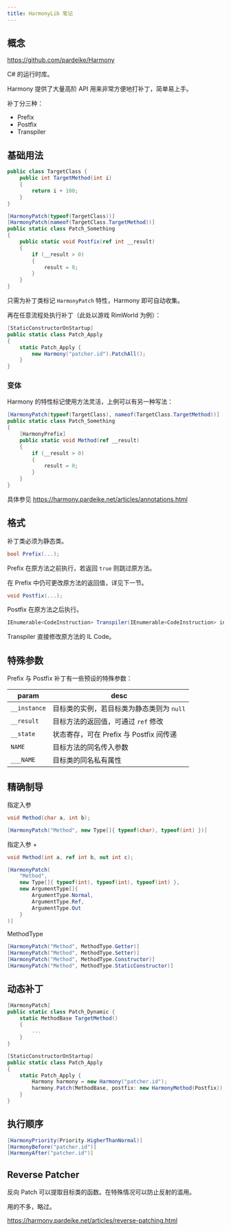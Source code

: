 ```yaml
---
title: HarmonyLib 笔记
---
```


## 概念

https://github.com/pardeike/Harmony

C# 的运行时库。

Harmony 提供了大量高阶 API 用来非常方便地打补丁，简单易上手。

补丁分三种：

- Prefix
- Postfix
- Transpiler

## 基础用法

```c#
public class TargetClass {
    public int TargetMethod(int i)
    {
        return i + 100;
    }
}

[HarmonyPatch(typeof(TargetClass))]
[HarmonyPatch(nameof(TargetClass.TargetMethod))]
public static class Patch_Something
{
    public static void Postfix(ref int __result)
    {
        if (__result > 0)
        {
            result = 0;
        }
    }
}
```

只需为补丁类标记 `HarmonyPatch` 特性，Harmony 即可自动收集。

再在任意流程处执行补丁（此处以游戏 RimWorld 为例）：

```c#
[StaticConstructorOnStartup]
public static class Patch_Apply
{
    static Patch_Apply {
        new Harmony("patcher.id").PatchAll();
    }
}
```

### 变体

Harmony 的特性标记使用方法灵活，上例可以有另一种写法：

```c#
[HarmonyPatch(typeof(TargetClass), nameof(TargetClass.TargetMethod))]
public static class Patch_Something
{
    [HarmonyPrefix]
    public static void Method(ref __result)
    {
        if (__result > 0)
        {
            result = 0;
        }
    }
}
```

具体参见 https://harmony.pardeike.net/articles/annotations.html

## 格式

补丁类必须为静态类。

```c#
bool Prefix(...);
```

Prefix 在原方法之前执行，若返回 `true` 则跳过原方法。

在 Prefix 中仍可更改原方法的返回值，详见下一节。

```c#
void Postfix(...);
```

Postfix 在原方法之后执行。

```c#
IEnumerable<CodeInstruction> Transpiler(IEnumerable<CodeInstruction> instructions);
```

Transpiler 直接修改原方法的 IL Code。


## 特殊参数

Prefix 与 Postfix 补丁有一些预设的特殊参数：

param | desc
-- | --
`__instance` | 目标类的实例，若目标类为静态类则为 `null`
`__result` | 目标方法的返回值，可通过 `ref` 修改
`__state` | 状态寄存，可在 Prefix 与 Postfix 间传递
`NAME` | 目标方法的同名传入参数
`___NAME` | 目标类的同名私有属性

## 精确制导

指定入参

```c#
void Method(char a, int b);

[HarmonyPatch("Method", new Type[]{ typeof(char), typeof(int) })]
```

指定入参 +

```c#
void Method(int a, ref int b, out int c);

[HarmonyPatch(
    "Method",
    new Type[]{ typeof(int), typeof(int), typeof(int) },
    new ArgumentType[]{
        ArgumentType.Normal,
        ArgumentType.Ref,
        ArgumentType.Out
    }
)]
```

MethodType

```c#
[HarmonyPatch("Method", MethodType.Getter)]
[HarmonyPatch("Method", MethodType.Setter)]
[HarmonyPatch("Method", MethodType.Constructor)]
[HarmonyPatch("Method", MethodType.StaticConstructor)]
```

## 动态补丁

```c#
[HarmonyPatch]
public static class Patch_Dynamic {
    static MethodBase TargetMethod()
    {
        ...
    }
}
```

```c#
[StaticConstructorOnStartup]
public static class Patch_Apply
{
    static Patch_Apply {
        Harmony harmony = new Harmony("patcher.id");
        harmony.Patch(MethodBase, postfix: new HarmonyMethod(Postfix));
    }
}
```

## 执行顺序

```c#
[HarmonyPriority(Priority.HigherThanNormal)]
[HarmonyBefore("patcher.id")]
[HarmonyAfter("patcher.id")]
```

## Reverse Patcher

反向 Patch 可以提取目标类的函数。在特殊情况可以防止反射的滥用。

用的不多，略过。

https://harmony.pardeike.net/articles/reverse-patching.html


